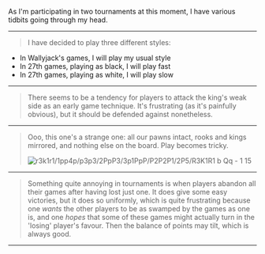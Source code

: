 As I'm participating in two tournaments at this moment, I have various
tidbits going through my head.

***

> I have decided to play three different styles:
  - In Wallyjack's games, I will play my usual style
  - In 27th games, playing as black, I will play fast
  - In 27th games, playing as white, I will play slow

***

> There seems to be a tendency for players to attack the king's weak side
> as an early game technique. It's frustrating (as it's painfully obvious),
> but it should be defended against nonetheless.

***

> Ooo, this one's a strange one: all our pawns intact, rooks and kings mirrored,
> and nothing else on the board. Play becomes tricky.
>
> ![r3k1r1/1pp4p/p3p3/2PpP3/3p1PpP/P2P2P1/2P5/R3K1R1 b Qq - 1 15](https://stuff.passcod.name/humgur/gaming/chess/all-pawns-rooks-nothing-else.png)

***

> Something quite annoying in tournaments is when players abandon all their games
> after having lost just one. It does give some easy victories, but it does so
> uniformly, which is quite frustrating because one *wants* the other players to
> be as swamped by the games as one is, and one *hopes* that some of these games
> might actually turn in the 'losing' player's favour. Then the balance of points
> may tilt, which is always good.

***


